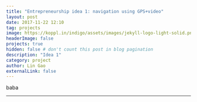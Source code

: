 ```yaml
---
title: "Entrepreneurship idea 1: navigation using GPS+video"
layout: post
date: 2017-11-22 12:10
tag: projects
image: https://koppl.in/indigo/assets/images/jekyll-logo-light-solid.png
headerImage: false
projects: true
hidden: false # don't count this post in blog pagination
description: "Idea 1"
category: project
author: Lin Gao
externalLink: false
---
```


baba




---



